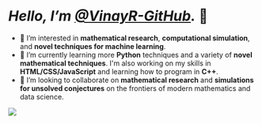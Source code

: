 # *Hello, I’m [@VinayR-GitHub](https://github.com/VinayR-GitHub).* 👋
- 👀 I’m interested in **mathematical research**, **computational simulation**, and **novel techniques for machine learning**.
- 🌱 I’m currently learning more **Python** techniques and a variety of **novel mathematical techniques**. I'm also working on my skills in **HTML/CSS/JavaScript** and learning how to program in **C++**.
- 💞️ I’m looking to collaborate on **mathematical research** and **simulations for unsolved conjectures** on the frontiers of modern mathematics and data science.<br />
<img align = 'center' src = 'https://github-readme-stats-beige-eight-64.vercel.app/api/top-langs/?username=VinayR-GitHub&layout=compact' />
